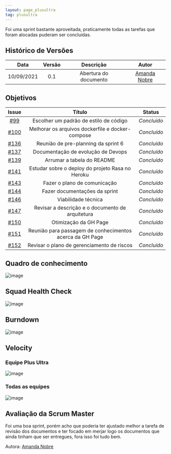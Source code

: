 ```yaml
---
layout: page_plusultra
tag: plusultra
---
```


Foi uma sprint bastante aproveitada, praticamente todas as tarefas que foram alocadas puderam ser concluídas.

## Histórico de Versões

| Data       | Versão | Descrição                      | Autor             |
| :--------: | :----: | :----------:                   | :---------------: |
| 10/09/2021 |  0.1   | Abertura do documento | [Amanda Nobre](https://github.com/AmandaNbr)|

## Objetivos

|  Issue  |                   Título                  |              Status             | 
|:-------:|:-----------------------------------------:|:-------------------------------:|
| [#99](https://github.com/fga-eps-mds/2021-1-Bot/issues/99) | Escolher um padrão de estilo de código | _Concluído_ |
| [#100](https://github.com/fga-eps-mds/2021-1-Bot/issues/100) | Melhorar os arquivos dockerfile e docker-compose | _Concluído_ |
| [#136](https://github.com/fga-eps-mds/2021-1-Bot/issues/136) | Reunião de pre-planning da sprint 6 | _Concluído_ |
| [#137](https://github.com/fga-eps-mds/2021-1-Bot/issues/137) | Documentação de evolução de Devops | _Concluído_ |
| [#139](https://github.com/fga-eps-mds/2021-1-Bot/issues/139) | Arrumar a tabela do README  | _Concluído_ |
| [#141](https://github.com/fga-eps-mds/2021-1-Bot/issues/141) | Estudar sobre o deploy do projeto Rasa no Heroku | _Concluído_ |
| [#143](https://github.com/fga-eps-mds/2021-1-Bot/issues/143) | Fazer o plano de comunicação |_Concluído_  |
| [#144](https://github.com/fga-eps-mds/2021-1-Bot/issues/144) | Fazer documentações da sprint | _Concluído_ |
| [#146](https://github.com/fga-eps-mds/2021-1-Bot/issues/146) | Viabilidade técnica | _Concluído_ |
| [#147](https://github.com/fga-eps-mds/2021-1-Bot/issues/147) | Revisar a descrição e o documento de arquitetura | _Concluído_ |
| [#150](https://github.com/fga-eps-mds/2021-1-Bot/issues/150) | Otimização da GH Page | _Concluído_ |
| [#151](https://github.com/fga-eps-mds/2021-1-Bot/issues/151) | Reunião para passagem de conhecimentos acerca da GH Page | _Concluído_ |
| [#152](https://github.com/fga-eps-mds/2021-1-Bot/issues/152) | Revisar o plano de gerenciamento de riscos | _Concluído_ |


## Quadro de conhecimento

![image](https://user-images.githubusercontent.com/44625056/132962032-621a5cf5-faaa-4d48-96ab-f7e01126a9ff.png)

## Squad Health Check

![image](https://user-images.githubusercontent.com/44625056/132962015-5ca5853d-cf76-438d-b71d-354c8d69895c.png)

## Burndown

![image](https://user-images.githubusercontent.com/44625056/132962082-db16c7df-361e-41e7-92fe-56f3bf415f4f.png)

## Velocity 

### Equipe Plus Ultra

![image](https://user-images.githubusercontent.com/44625056/132962168-69741d9d-c18a-44a2-98e8-3ce65d7094a7.png)

### Todas as equipes

![image](https://user-images.githubusercontent.com/44625056/132962183-16e759f5-c637-4cd6-9ccf-eed4afb0588c.png)

## Avaliação da Scrum Master

Foi uma boa sprint, porém acho que poderia ter ajustado melhor a tarefa de revisão dos documentos e ter focado em merjar logo os documentos que ainda tinham que ser entregues, fora isso foi tudo bem.

Autora: [Amanda Nobre](https://github.com/AmandaNbr)